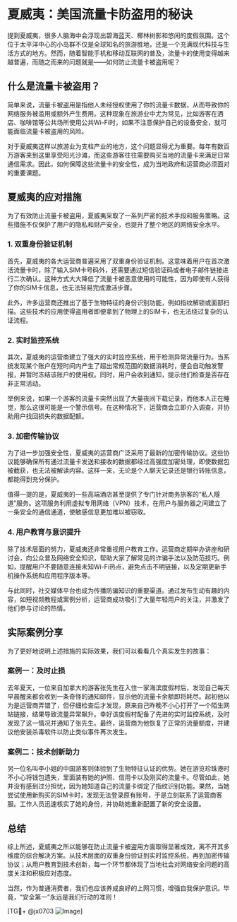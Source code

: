 # 夏威夷：美国流量卡防盗用的秘诀

提到夏威夷，很多人脑海中会浮现出碧海蓝天、椰林树影和悠闲的度假氛围。这个位于太平洋中心的小岛群不仅是全球知名的旅游胜地，还是一个充满现代科技与生活方式的地方。然而，随着智能手机和移动互联网的普及，流量卡的使用变得越来越普遍，而随之而来的问题就是——如何防止流量卡被盗用呢？

## 什么是流量卡被盗用？

简单来说，流量卡被盗用是指他人未经授权使用了你的流量卡数据，从而导致你的网络服务被滥用或额外产生费用。这种现象在旅游业中尤为常见，比如游客在酒店、咖啡馆等公共场所使用公共Wi-Fi时，如果不注意保护自己的设备安全，就可能面临流量卡被盗用的风险。

对于夏威夷这样以旅游业为支柱产业的地方，这个问题显得尤为重要。每年有数百万游客来到这里享受阳光沙滩，而这些游客往往需要购买当地的流量卡来满足日常通信需求。因此，如何保障这些流量卡的安全性，成为当地政府和运营商必须面对的重要课题。

## 夏威夷的应对措施

为了有效防止流量卡被盗用，夏威夷采取了一系列严密的技术手段和服务策略。这些措施不仅保护了用户的隐私和财产安全，也提升了整个地区的网络安全水平。

### 1. **双重身份验证机制**

首先，夏威夷的各大运营商普遍采用了双重身份验证机制。这意味着用户在首次激活流量卡时，除了输入SIM卡号码外，还需要通过短信验证码或者电子邮件链接进行二次确认。这种方式大大降低了流量卡被恶意使用的可能性，因为即使有人获得了你的SIM卡信息，也无法轻易完成激活步骤。

此外，许多运营商还推出了基于生物特征的身份识别功能，例如指纹解锁或面部扫描。这些技术的应用使得盗用者即便拿到了物理上的SIM卡，也无法绕过复杂的认证流程。

### 2. **实时监控系统**

其次，夏威夷的运营商建立了强大的实时监控系统，用于检测异常流量行为。当系统发现某个账户在短时间内产生了超出常规范围的数据消耗时，便会自动触发警报，并暂时冻结该账户的使用权。同时，用户会收到通知，提示他们检查是否存在非正常活动。

举例来说，如果一个游客的流量卡突然出现了大量夜间下载记录，而他本人正在睡觉，那么这很可能是一个警示信号。在这种情况下，运营商会立即介入调查，并协助用户找回损失的数据配额。

### 3. **加密传输协议**

为了进一步加强安全性，夏威夷的运营商广泛采用了最新的加密传输协议。这些协议能够确保所有通过流量卡发送和接收的数据都经过高强度加密处理，即使数据包被截获，也无法被解读内容。这样一来，无论是个人聊天记录还是银行转账信息，都能得到充分保护。

值得一提的是，夏威夷的一些高端酒店甚至提供了专门针对商务旅客的“私人隧道”服务。这项服务利用虚拟专用网络（VPN）技术，在用户与服务器之间建立了一条安全的通信通道，使敏感信息更加难以被窃取。

### 4. **用户教育与意识提升**

除了技术层面的努力，夏威夷还非常重视用户教育工作。运营商定期举办讲座和研讨会，向公众普及网络安全知识，帮助大家了解常见的诈骗手法以及防范技巧。例如，提醒用户不要随意连接未知Wi-Fi热点，避免点击不明链接，以及定期更新手机操作系统和应用程序版本等。

与此同时，社交媒体平台也成为传播防骗知识的重要渠道。通过发布生动有趣的内容，如短视频教程或案例分析，运营商成功吸引了大量年轻用户的关注，并激发了他们参与讨论的热情。

## 实际案例分享

为了更好地说明上述措施的实际效果，我们可以看看几个真实发生的故事：

### 案例一：及时止损

去年夏天，一位来自加拿大的游客张先生在入住一家海滨度假村后，发现自己每天早晨醒来都会收到一条奇怪的通知邮件，显示他的流量卡余额即将耗尽。起初他以为是运营商弄错了，但仔细检查后才发现，原来自己昨晚不小心打开了一个陌生网站链接，结果导致流量异常飙升。幸好该度假村配备了先进的实时监控系统，及时发现了这一情况并通知了张先生。最终，运营商为他恢复了正常的流量额度，并建议他安装杀毒软件以防止类似事件再次发生。

### 案例二：技术创新助力

另一位名叫李小姐的中国游客则体验到了生物特征认证的优势。她在游览珍珠港时不小心将钱包遗失，里面装有她的护照、信用卡以及刚买的流量卡。尽管如此，她并没有感到过分担忧，因为她知道自己的流量卡绑定了指纹识别功能。果然，当她尝试使用新购买的SIM卡时，发现无法登录原有账号，于是立刻联系了运营商客服。工作人员迅速核实了她的身份，并协助她重新配置了新的安全设置。

## 总结

综上所述，夏威夷之所以能够在防止流量卡被盗用方面取得显著成效，离不开其多维度的综合解决方案。从技术层面的双重身份验证到实时监控系统，再到加密传输协议；从用户教育到技术创新，每一个环节都体现了当地社会对网络安全问题的高度关注和积极应对态度。

当然，作为普通消费者，我们也应该养成良好的上网习惯，增强自我保护意识。毕竟，“安全第一”永远是我们行动的准则！

[TG💪+ @jx0703 ![Image](https://github.com/user-attachments/assets/dbca1d08-cadb-493c-b0ec-ad6f7a83f270)]